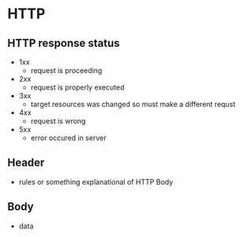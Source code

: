 # HTTP

## HTTP response status

- 1xx
  - request is proceeding
- 2xx
  - request is properly executed
- 3xx
  - target resources was changed so must make a different requst
- 4xx
    - request is wrong
- 5xx
  - error occured in server

## Header

- rules or something explanational of HTTP Body 

## Body

- data